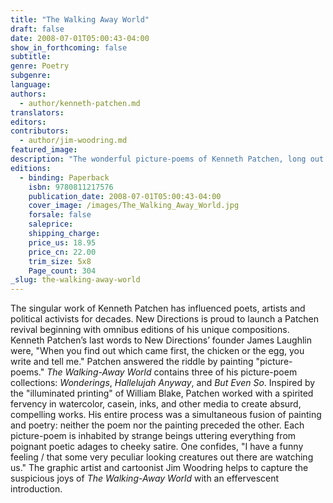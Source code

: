 ```yaml
---
title: "The Walking Away World"
draft: false
date: 2008-07-01T05:00:43-04:00
show_in_forthcoming: false
subtitle:
genre: Poetry
subgenre:
language:
authors:
  - author/kenneth-patchen.md
translators:
editors:
contributors:
  - author/jim-woodring.md
featured_image:
description: "The wonderful picture-poems of Kenneth Patchen, long out of print, are being brought back into one generous volume -- cryptic creatures quipping quirky quotes and all. "
editions:
  - binding: Paperback
    isbn: 9780811217576
    publication_date: 2008-07-01T05:00:43-04:00
    cover_image: /images/The_Walking_Away_World.jpg
    forsale: false
    saleprice:
    shipping_charge:
    price_us: 18.95
    price_cn: 22.00
    trim_size: 5x8
    Page_count: 304
_slug: the-walking-away-world
---
```


The singular work of Kenneth Patchen has influenced poets, artists and political activists for decades. New Directions is proud to launch a Patchen revival beginning with omnibus editions of his unique compositions. Kenneth Patchen’s last words to New Directions’ founder James Laughlin were, "When you find out which came first, the chicken or the egg, you write and tell me." Patchen answered the riddle by painting "picture-poems." _The Walking-Away World_ contains three of his picture-poem collections: _Wonderings_, _Hallelujah Anyway_, and _But Even So_. Inspired by the "illuminated printing" of William Blake, Patchen worked with a spirited fervency in watercolor, casein, inks, and other media to create absurd, compelling works. His entire process was a simultaneous fusion of painting and poetry: neither the poem nor the painting preceded the other. Each picture-poem is inhabited by strange beings uttering everything from poignant poetic adages to cheeky satire. One confides, "I have a funny feeling / that some very peculiar looking creatures out there are watching us." The graphic artist and cartoonist Jim Woodring helps to capture the suspicious joys of _The Walking-Away World_ with an effervescent introduction.

